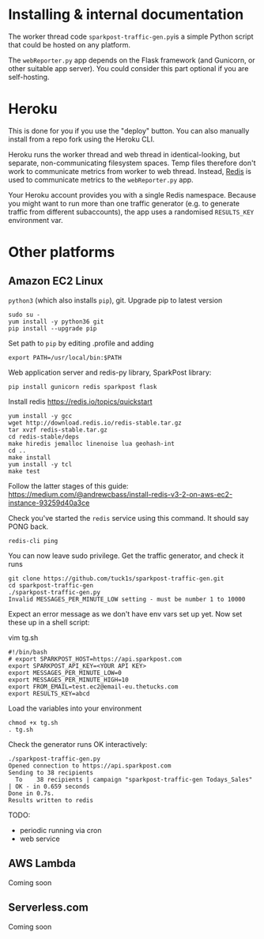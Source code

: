 # Installing & internal documentation

The worker thread code `sparkpost-traffic-gen.py`is a simple Python script that could be hosted on any platform.

The `webReporter.py` app depends on the Flask framework (and Gunicorn, or other suitable app server). You could consider this
part optional if you are self-hosting.

# Heroku

This is done for you if you use the "deploy" button. You can also manually install from a repo fork using the Heroku CLI.

Heroku runs the worker thread and web thread in identical-looking, but separate, non-communicating filesystem spaces.
Temp files therefore don't work to communicate metrics from worker to web thread.
Instead, [Redis](https://redis.io/topics/quickstart) is used to communicate metrics to the `webReporter.py` app.

Your Heroku account provides you with a single Redis namespace. Because you might want to run more than one traffic
generator (e.g. to generate traffic from different subaccounts), the app uses a randomised `RESULTS_KEY` environment var.

# Other platforms

## Amazon EC2 Linux

`python3` (which also installs `pip`), git.  Upgrade pip to latest version
```
sudo su -
yum install -y python36 git
pip install --upgrade pip
```

Set path to `pip` by editing .profile and adding
```
export PATH=/usr/local/bin:$PATH
```

Web application server and redis-py library, SparkPost library:
```
pip install gunicorn redis sparkpost flask
```

Install redis https://redis.io/topics/quickstart
```
yum install -y gcc
wget http://download.redis.io/redis-stable.tar.gz
tar xvzf redis-stable.tar.gz
cd redis-stable/deps
make hiredis jemalloc linenoise lua geohash-int
cd ..
make install
yum install -y tcl
make test
```
Follow the latter stages of this guide:
https://medium.com/@andrewcbass/install-redis-v3-2-on-aws-ec2-instance-93259d40a3ce

Check you've started the `redis` service using this command. It should say PONG back.

```
redis-cli ping
```

You can now leave sudo privilege.  Get the traffic generator, and check it runs
```
git clone https://github.com/tuck1s/sparkpost-traffic-gen.git
cd sparkpost-traffic-gen
./sparkpost-traffic-gen.py
Invalid MESSAGES_PER_MINUTE_LOW setting - must be number 1 to 10000
```

Expect an error message as we don't have env vars set up yet.  Now set these up in a shell script:

vim tg.sh
```
#!/bin/bash
# export SPARKPOST_HOST=https://api.sparkpost.com
export SPARKPOST_API_KEY=<YOUR API KEY>
export MESSAGES_PER_MINUTE_LOW=0
export MESSAGES_PER_MINUTE_HIGH=10
export FROM_EMAIL=test.ec2@email-eu.thetucks.com
export RESULTS_KEY=abcd
```

Load the variables into your environment
```
chmod +x tg.sh 
. tg.sh 
```

Check the generator runs OK interactively:
```
./sparkpost-traffic-gen.py
Opened connection to https://api.sparkpost.com
Sending to 38 recipients
  To    38 recipients | campaign "sparkpost-traffic-gen Todays_Sales" | OK - in 0.659 seconds
Done in 0.7s.
Results written to redis
```

TODO:
- periodic running via cron
- web service

## AWS Lambda

Coming soon

## Serverless.com

Coming soon
